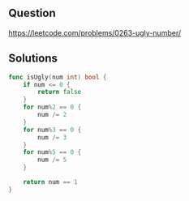 ## Question

https://leetcode.com/problems/0263-ugly-number/

## Solutions

```go
func isUgly(num int) bool {
	if num <= 0 {
		return false
	}
	for num%2 == 0 {
		num /= 2
	}
	for num%3 == 0 {
		num /= 3
	}
	for num%5 == 0 {
		num /= 5
	}

	return num == 1
}
```
